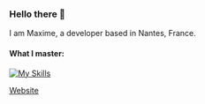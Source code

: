### Hello there 👋

I am Maxime, a developer based in Nantes, France.

#### What I master:<br>
[![My Skills](https://skillicons.dev/icons?i=ts,react,nextjs,vercel,styledcomponents,figma,vscode)](https://skillicons.dev)

[Website](https://www.maximevaydie.io)
